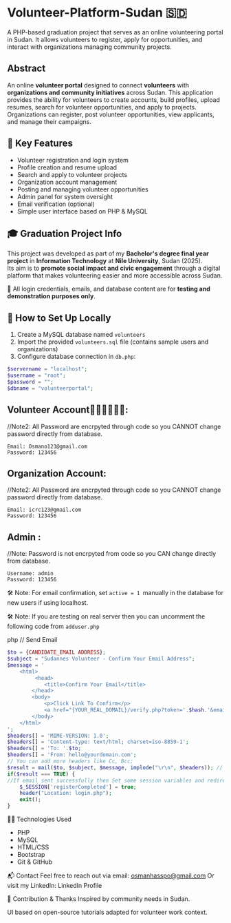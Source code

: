 # Volunteer-Platform-Sudan 🇸🇩
A PHP-based graduation project that serves as an online volunteering portal in Sudan. It allows volunteers to register, apply for opportunities, and interact with organizations managing community projects.

## Abstract
An online **volunteer portal** designed to connect **volunteers** with **organizations and community initiatives** across Sudan. This application provides the ability for volunteers to create accounts, build profiles, upload resumes, search for volunteer opportunities, and apply to projects.  
Organizations can register, post volunteer opportunities, view applicants, and manage their campaigns.



## 🎯 Key Features
- Volunteer registration and login system
- Profile creation and resume upload
- Search and apply to volunteer projects
- Organization account management
- Posting and managing volunteer opportunities
- Admin panel for system oversight
- Email verification (optional)
- Simple user interface based on PHP & MySQL



## 🎓 Graduation Project Info

This project was developed as part of my **Bachelor's degree final year project** in **Information Technology** at **Nile University**, Sudan (2025).  
Its aim is to **promote social impact and civic engagement** through a digital platform that makes volunteering easier and more accessible across Sudan.

 🔐 All login credentials, emails, and database content are for **testing and demonstration purposes only**.



## 🚀 How to Set Up Locally

1. Create a MySQL database named `volunteers`
2. Import the provided `volunteers.sql` file (contains sample users and organizations)
3. Configure database connection in `db.php`:

```php
$servername = "localhost";
$username = "root";
$password = "";
$dbname = "volunteerportal";
```
 ## Volunteer Accountّّّّّّ:
 //Note2: All Password are encrpyted through code so you CANNOT change password directly from database.
 ```
Email: Osmano123@gmail.com
Password: 123456
```
##  Organization Account:
//Note2: All Password are encrpyted through code so you CANNOT change password directly from database.
```
Email: icrc123@gmail.com
Password: 123456
```
## Admin :
//Note: Password is not encrpyted from code so you CAN change directly from database.
```
Username: admin
Password: 123456
```

🛠️ Note: For email confirmation, set `active = 1 `manually in the database for new users if using localhost.


🛠️ Note: If you are testing on real server then you can uncomment the following code from 
`adduser.php`

php
// Send Email
```php
$to = {CANDIDATE_EMAIL ADDRESS};
$subject = "Sudannes Volunteer - Confirm Your Email Address";
$message = '
    <html>
    	 <head>
		    <title>Confirm Your Email</title>
		</head>
		<body>
		    <p>Click Link To Confirm</p>
		    <a href="{YOUR_REAL_DOMAIL}/verify.php?token='.$hash.'&email='.$email.'">Verify Email</a>
		</body>
	</html>
';
$headers[] = 'MIME-VERSION: 1.0';
$headers[] = 'Content-type: text/html; charset=iso-8859-1';
$headers[] = 'To: '.$to;
$headers[] = 'From: hello@yourdomain.com';
// You can add more headers like Cc, Bcc;
$result = mail($to, $subject, $message, implode("\r\n", $headers)); // \r\n will return new line. 
if($result === TRUE) {
//If email sent successfully then Set some session variables and redirect to login page
	$_SESSION['registerCompleted'] = true;
	header("Location: login.php");
	exit();
}
```
🧑‍💻 Technologies Used
- PHP
- MySQL
- HTML/CSS
- Bootstrap
- Git & GitHub

📬 Contact
Feel free to reach out via email: osmanhasspo@gmail.com
Or visit my LinkedIn: LinkedIn Profile

🤝 Contribution & Thanks
Inspired by community needs in Sudan.

UI based on open-source tutorials adapted for volunteer work context.
